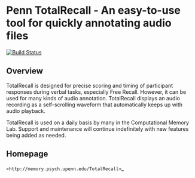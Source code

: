 # Penn TotalRecall -  An easy-to-use tool for quickly annotating audio files #

[![Build Status](http://ci.yuvimasory.com/job/Penn-TotalRecall/badge/icon)](http://ci.yuvimasory.com/job/Penn-TotalRecall/)


## Overview ##
TotalRecall is designed for precise scoring and timing of participant responses during verbal tasks, especially Free Recall.
However, it can be used for many kinds of audio annotation. TotalRecall displays an audio recording as a self-scrolling waveform that automatically keeps up with audio playback.

TotalRecall is used on a daily basis by many in the Computational Memory Lab. Support and maintenance will continue indefinitely with new features being added as needed.

## Homepage ##
`<http://memory.psych.upenn.edu/TotalRecall>`_
